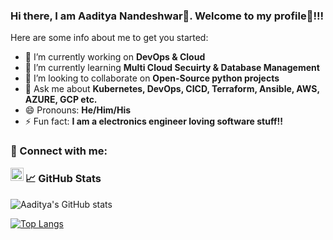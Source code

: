 ### Hi there, I am Aaditya Nandeshwar👋. Welcome to my profile🤗!!!


Here are some info about me to get you started:

- 🔭 I’m currently working on **DevOps & Cloud**
- 🌱 I’m currently learning **Multi Cloud Secuirty & Database Management**
- 👯 I’m looking to collaborate on **Open-Source python projects**
- 💬 Ask me about **Kubernetes, DevOps, CICD, Terraform, Ansible, AWS, AZURE, GCP etc.**
- 😄 Pronouns: **He/Him/His**
- ⚡ Fun fact: **I am a electronics engineer loving software stuff!!**

### 🤝 Connect with me:

<a href="https://www.linkedin.com/in/aaditya-nandeshwar/"><img align="left" src="https://raw.githubusercontent.com/yushi1007/yushi1007/main/images/linkedin.svg" alt="Yu Shi | LinkedIn" width="21px"/></a>

### 📈 GitHub Stats 

![Aaditya's GitHub stats](https://github-readme-stats.vercel.app/api?username=Aaditya-Nandeshwar&show_icons=true&theme=radical&count_private=true)


[![Top Langs](https://github-readme-stats.vercel.app/api/top-langs/?username=Aaditya-Nandeshwar&layout=compact)](https://github.com/anuraghazra/github-readme-stats)
